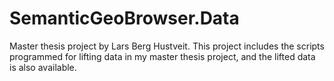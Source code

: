 SemanticGeoBrowser.Data
=======================

Master thesis project by Lars Berg Hustveit. This project includes the scripts programmed for lifting data in my master thesis project, and the lifted data is also available.
